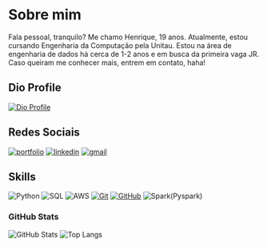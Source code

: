 # Sobre mim

Fala pessoal, tranquilo? Me chamo Henrique, 19 anos. Atualmente, estou cursando Engenharia da Computação pela Unitau. Estou na área de engenharia de dados há cerca de 1-2 anos e em busca da primeira vaga JR. Caso queiram me conhecer mais, entrem em contato, haha!

## Dio Profile

[![Dio Profile](https://img.shields.io/badge/Dio%20Profile-000?style=for-the-badge)](https://www.dio.me/users/henriquedepaula626)

## Redes Sociais

[![portfolio](https://img.shields.io/badge/my_portfolio-000?style=for-the-badge&logo=ko-fi&logoColor=white)](https://github.com/HenriqueDePaula12)
[![linkedin](https://img.shields.io/badge/linkedin-0A66C2?style=for-the-badge&logo=linkedin&logoColor=white)](https://www.linkedin.com/in/henrique-de-paula-6613581b6/)
[![gmail](	https://img.shields.io/badge/Gmail-D14836?style=for-the-badge&logo=gmail&logoColor=white)](https://mail.google.com/mail/u/0/#inbox?compose=CllgCHrjFMFgFJndNlgxzFkwdMcQClfhTRCnJHknzTPSsQgVQpnFNCPbwgBRnHrBCkCfGqsDxQV)
## Skills

![Python](https://img.shields.io/badge/Python-000?style=for-the-badge&logo=python&logoColor=white)
![SQL](https://img.shields.io/badge/MySQL-00000F?style=for-the-badge&logo=mysql&logoColor=white)
![AWS](https://img.shields.io/badge/Amazon_AWS-000?style=for-the-badge&logo=amazon-aws&logoColor=white)
[![Git](https://img.shields.io/badge/Git-000?style=for-the-badge&logo=git&logoColor=E94D5F)]()
[![GitHub](https://img.shields.io/badge/GitHub-000?style=for-the-badge&logo=github&logoColor=30A3DC)]()
![Spark(Pyspark)](https://img.shields.io/badge/Apache%20Spark-000?style=for-the-badge&logo=apachespark&logoColor=White)


### GitHub Stats

![GitHub Stats](https://github-readme-stats.vercel.app/api?username=HenriqueDePaula12&theme=transparent&bg_color=000&border_color=30A3DC&show_icons=true&icon_color=30A3DC&title_color=E94D5F&text_color=FFF)
![Top Langs](https://github-readme-stats-git-masterrstaa-rickstaa.vercel.app/api/top-langs/?username=HenriqueDePaula12&layout=compact&bg_color=000&border_color=30A3DC&title_color=E94D5F&text_color=FFF)
